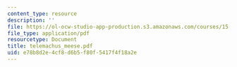 ```yaml
---
content_type: resource
description: ''
file: https://ol-ocw-studio-app-production.s3.amazonaws.com/courses/15-667-negotiation-and-conflict-management-spring-2001/e78b8d2e4cf8d6b5f80f5417f4f18a2e_telemachus_meese.pdf
file_type: application/pdf
resourcetype: Document
title: telemachus_meese.pdf
uid: e78b8d2e-4cf8-d6b5-f80f-5417f4f18a2e
---
```

